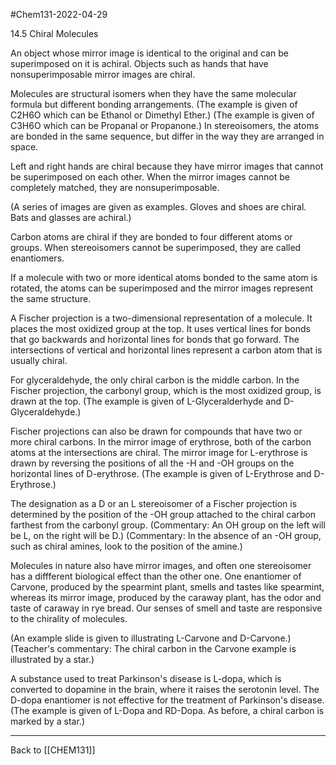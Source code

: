 #Chem131-2022-04-29

14.5 Chiral Molecules

An object whose mirror image is identical to the original and can be superimposed on it is achiral.  Objects such as hands that have nonsuperimposable mirror images are chiral.

Molecules are structural isomers when they have the same molecular formula but different bonding arrangements.  (The example is given of C2H6O which can be Ethanol or Dimethyl Ether.) (The example is given of C3H6O which can be Propanal or Propanone.)  In stereoisomers, the atoms are bonded in the same sequence, but differ in the way they are arranged in space.

Left and right hands are chiral because they have mirror images that cannot be superimposed on each other.  When the mirror images cannot be completely matched, they are nonsuperimposable.

(A series of images are given as examples.  Gloves and shoes are chiral.  Bats and glasses are achiral.)

Carbon atoms are chiral if they are bonded to four different atoms or groups.  When stereoisomers cannot be superimposed, they are called enantiomers.

If a molecule with two or more identical atoms bonded to the same atom is rotated, the atoms can be superimposed and the mirror images represent the same structure.

A Fischer projection is a two-dimensional representation of a molecule.  It places the most oxidized group at the top.  It uses vertical lines for bonds that go backwards and horizontal lines for bonds that go forward.  The intersections of vertical and horizontal lines represent a carbon atom that is usually chiral.

For glyceraldehyde, the only chiral carbon is the middle carbon.  In the Fischer projection, the carbonyl group, which is the most oxidized group, is drawn at the top.  (The example is given of L-Glyceralderhyde and D-Glyceraldehyde.)

Fischer projections can also be drawn for compounds that have two or more chiral carbons.  In the mirror image of erythrose, both of the carbon atoms at the intersections are chiral.  The mirror image for L-erythrose is drawn by reversing the positions of all the -H and -OH groups on the horizontal lines of D-erythrose.  (The example is given of L-Erythrose and D-Erythrose.)

The designation as a D or an L stereoisomer of a Fischer projection is determined by the position of the -OH group attached to the chiral carbon farthest from the carbonyl group.  (Commentary:  An OH group on the left will be L, on the right will be D.)  (Commentary:  In the absence of an -OH group, such as chiral amines, look to the position of the amine.)

Molecules in nature also have mirror images, and often one stereoisomer has a diffferent biological effect than the other one.  One enantiomer of Carvone, produced by the spearmint plant, smells and tastes like spearmint, whereas its mirror image, produced by the caraway plant, has the odor and taste of caraway in rye bread.  Our senses of smell and taste are responsive to the chirality of molecules.

(An example slide is given to illustrating L-Carvone and D-Carvone.)  (Teacher's commentary: The chiral carbon in the Carvone example is illustrated by a star.)

A substance used to treat Parkinson's disease is L-dopa, which is converted to dopamine in the brain, where it raises the serotonin level.  The D-dopa enantiomer is not effective for the treatment of Parkinson's disease.  (The example is given of L-Dopa and RD-Dopa.  As before, a chiral carbon is marked by a star.)

---
Back to [[CHEM131]]